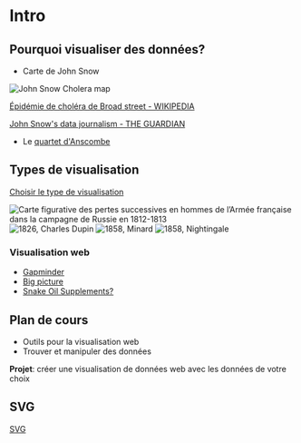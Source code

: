 # Intro

## Pourquoi visualiser des données?

* Carte de John Snow

![John Snow Cholera map](https://upload.wikimedia.org/wikipedia/commons/2/27/Snow-cholera-map-1.jpg)

[Épidémie de choléra de Broad street - WIKIPEDIA](https://fr.wikipedia.org/wiki/%C3%89pid%C3%A9mie_de_chol%C3%A9ra_de_Broad_Street)

[John Snow's data journalism - THE GUARDIAN](https://www.theguardian.com/news/datablog/2013/mar/15/john-snow-cholera-map)

* Le [quartet d'Anscombe](https://beta.observablehq.com/@idris-maps/quartet-danscombe)

## Types de visualisation

[Choisir le type de visualisation](https://beta.observablehq.com/@idris-maps/visualisation-de-donnees)

![Carte figurative des pertes successives en hommes de l’Armée française dans la campagne de Russie en 1812-1813](https://upload.wikimedia.org/wikipedia/commons/2/29/Minard.png)
![1826, Charles Dupin](https://commons.wikimedia.org/wiki/File:Carte_figurative_de_l%27instruction_populaire_de_la_France.jpg)
![1858, Minard](https://commons.wikimedia.org/wiki/File:Minard-carte-viande-1858.png)
![1858, Nightingale](https://commons.wikimedia.org/wiki/File:Nightingale-mortality.jpg)

### Visualisation web

* [Gapminder](https://www.gapminder.org/tools)
* [Big picture](http://research.google.com/bigpicture/music)
* [Snake Oil Supplements?](http://informationisbeautiful.net/visualizations/snake-oil-scientific-evidence-for-nutritional-supplements-vizsweet/)

## Plan de cours

* Outils pour la visualisation web
* Trouver et manipuler des données

**Projet**: créer une visualisation de données web avec les données de votre choix

## SVG

[SVG](https://beta.observablehq.com/@idris-maps/svg)